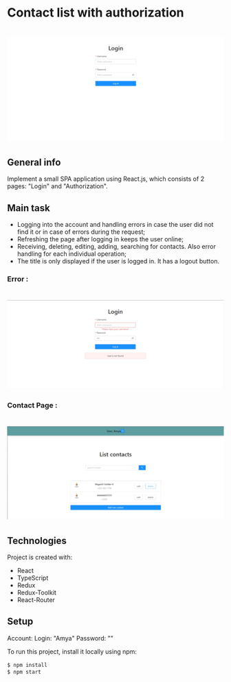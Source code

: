 # Contact list with authorization

# ![image](src/img/photo_mainScrin.jpg)

## General info

Implement a small SPA application using React.js, which consists of 2 pages: "Login" and "Authorization".

## Main task

-   Logging into the account and handling errors in case the user did not find it or in case of errors during the request;
-   Refreshing the page after logging in keeps the user online;
-   Receiving, deleting, editing, adding, searching for contacts. Also error handling for each individual operation;
-   The title is only displayed if the user is logged in. It has a logout button.

### Error :

# ![image](src/img/photo_eror.jpg)

### Contact Page :

# ![image](src/img/photo_contactList.jpg)

## Technologies

Project is created with:

-   React
-   TypeScript
-   Redux
-   Redux-Toolkit
-   React-Router

## Setup

Account:
Login: "Amya"
Password: ""

To run this project, install it locally using npm:

```
$ npm install
$ npm start
```

